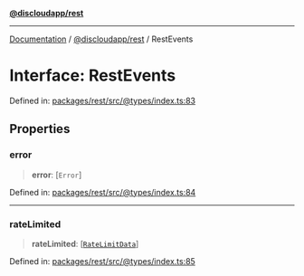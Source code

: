 [**@discloudapp/rest**](../README.md)

***

[Documentation](../../../packages.md) / [@discloudapp/rest](../README.md) / RestEvents

# Interface: RestEvents

Defined in: [packages/rest/src/@types/index.ts:83](https://github.com/discloud/discloud.app/blob/8d6df0b18784d1a4408701ac8e6b9db44dbb7133/packages/rest/src/@types/index.ts#L83)

## Properties

### error

> **error**: \[`Error`\]

Defined in: [packages/rest/src/@types/index.ts:84](https://github.com/discloud/discloud.app/blob/8d6df0b18784d1a4408701ac8e6b9db44dbb7133/packages/rest/src/@types/index.ts#L84)

***

### rateLimited

> **rateLimited**: \[[`RateLimitData`](RateLimitData.md)\]

Defined in: [packages/rest/src/@types/index.ts:85](https://github.com/discloud/discloud.app/blob/8d6df0b18784d1a4408701ac8e6b9db44dbb7133/packages/rest/src/@types/index.ts#L85)
